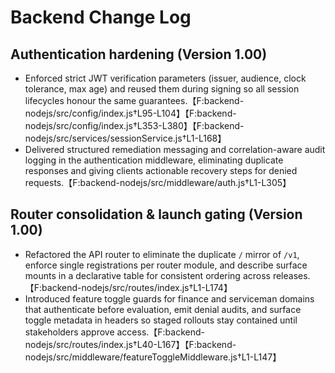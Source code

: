 # Backend Change Log

## Authentication hardening (Version 1.00)
- Enforced strict JWT verification parameters (issuer, audience, clock tolerance, max age) and reused them during signing so all session lifecycles honour the same guarantees.【F:backend-nodejs/src/config/index.js†L95-L104】【F:backend-nodejs/src/config/index.js†L353-L380】【F:backend-nodejs/src/services/sessionService.js†L1-L168】
- Delivered structured remediation messaging and correlation-aware audit logging in the authentication middleware, eliminating duplicate responses and giving clients actionable recovery steps for denied requests.【F:backend-nodejs/src/middleware/auth.js†L1-L305】

## Router consolidation & launch gating (Version 1.00)
- Refactored the API router to eliminate the duplicate `/` mirror of `/v1`, enforce single registrations per router module, and describe surface mounts in a declarative table for consistent ordering across releases.【F:backend-nodejs/src/routes/index.js†L1-L174】
- Introduced feature toggle guards for finance and serviceman domains that authenticate before evaluation, emit denial audits, and surface toggle metadata in headers so staged rollouts stay contained until stakeholders approve access.【F:backend-nodejs/src/routes/index.js†L40-L167】【F:backend-nodejs/src/middleware/featureToggleMiddleware.js†L1-L147】
